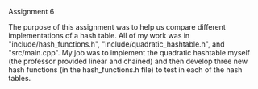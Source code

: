 Assignment 6

The purpose of this assignment was to help us compare different implementations of a hash table. All of my work was in "include/hash_functions.h", "include/quadratic_hashtable.h", and "src/main.cpp". My job was to implement the quadratic hashtable myself (the professor provided linear and chained) and then develop three new hash functions (in the hash_functions.h file) to test in each of the hash tables.
